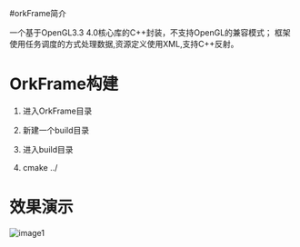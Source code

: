 #orkFrame简介

一个基于OpenGL3.3 4.0核心库的C++封装，不支持OpenGL的兼容模式；
框架使用任务调度的方式处理数据,资源定义使用XML,支持C++反射。


# OrkFrame构建

1. 进入OrkFrame目录

2. 新建一个build目录

3. 进入build目录

4. cmake ../

# 效果演示

![image1](https://github.com/clojur/OrkFrame/blob/master/Images/1.png)

